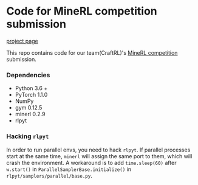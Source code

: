 # Code for MineRL competition submission

[project page](https://policy.fit/project/minerl/)

This repo contains code for our team(CraftRL)'s [MineRL competition](https://www.aicrowd.com/challenges/neurips-2019-minerl-competition) submission.

### Dependencies

* Python 3.6 +
* PyTorch 1.1.0
* NumPy
* gym 0.12.5
* minerl 0.2.9
* rlpyt

### Hacking `rlpyt`

In order to run parallel envs, you need to hack `rlpyt`. If parallel processes start at the same time, `minerl` will assign the same port to them, which will crash the environment. A workaround is to add `time.sleep(60)` after `w.start()` in `ParallelSamplerBase.initialize()` in `rlpyt/samplers/parallel/base.py`.
